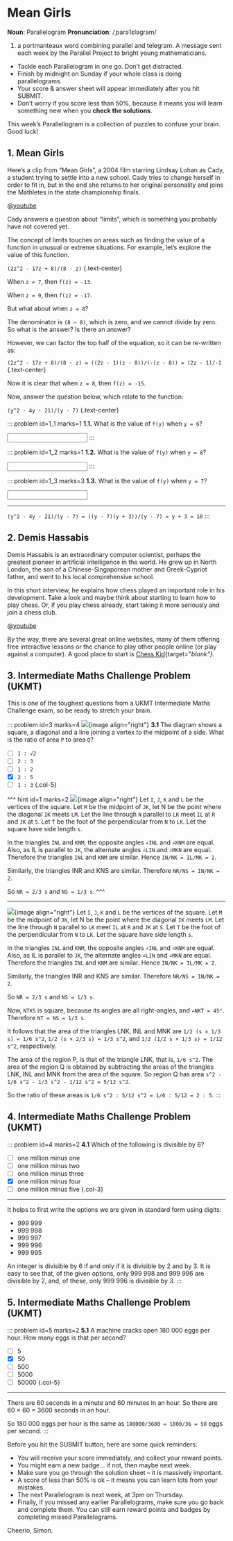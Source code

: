 # Mean Girls

<div class="dictionary">

__Noun__: Parallelogram
__Pronunciation__: /ˌparəˈlɛləɡram/

1. a portmanteaux word combining parallel and telegram. A message sent each
week by the Parallel Project to bright young mathematicians.

</div>

*	Tackle each Parallelogram in one go. Don’t get distracted.
*	Finish by midnight on Sunday if your whole class is doing parallelograms.
*	Your score & answer sheet will appear immediately after you hit SUBMIT.
*	Don’t worry if you score less than 50%, because it means you will learn something new when you __check the solutions__.

This week’s Parallellogram is a collection of puzzles to confuse your brain. Good luck!


## 1. Mean Girls

Here’s a clip from “Mean Girls”, a 2004 film starring Lindsay Lohan as Cady, a student trying to settle into a new school. Cady tries to change herself in order to fit in, but in the end she returns to her original personality and joins the Mathletes in the state championship finals.

@[youtube](oDAKKQuBtDo?rel=0)

Cady answers a question about “limits”, which is something you probably have not covered yet.  

The concept of limits touches on areas such as finding the value of a function in unusual or extreme situations. For example, let’s explore the value of this function.

`(2z^2 - 17z + 8)/(8 - z)`
{.text-center}

When `z = 7`,  then `f(z) = -13`.  

When `z = 9`,  then `f(z) = -17`.  

But what about when `z = 8`?  

The denominator is `(8 – 8)`, which is zero, and we cannot divide by zero. So what is the answer? Is there an answer?  

However, we can factor the top half of the equation, so it can be re-written as:

`(2z^2 - 17z + 8)/(8 - z) = ((2z - 1)(z - 8))/(-(z - 8)) = (2z - 1)/-1`
{.text-center}

Now it is clear that when `z = 8`, then `f(z) = -15`.  

Now, answer the question below, which relate to the function:

`(y^2 - 4y - 21)/(y - 7)`
{.text-center}

::: problem id=1_1 marks=1
__1.1.__ What is the value of `f(y)` when `y = 6`?

<input type="number" solution="9"/>  
:::

::: problem id=1_2 marks=1
__1.2.__ What is the value of `f(y)` when `y = 8`?

<input type="number" solution="11"/>  
:::

::: problem id=1_3 marks=3
__1.3.__ What is the value of `f(y)` when `y = 7`?

<input type="number" solution="10"/>  

---

`(y^2 - 4y - 21)/(y - 7) = ((y - 7)(y + 3))/(y - 7) = y + 3 = 10`
:::


## 2. Demis Hassabis

Demis Hassabis is an extraordinary computer scientist, perhaps the greatest pioneer in artificial intelligence in the world. He grew up in North London, the son of a Chinese-Singaporean mother and Greek-Cypriot father, and went to his local comprehensive school.  

In this short interview, he explains how chess played an important role in his development. Take a look and maybe think about starting to learn how to play chess. Or, if you play chess already, start taking it more seriously and join a chess club.

@[youtube](nIinTq6KqvM?rel=0)

By the way, there are several great online websites, many of them offering free interactive lessons or the chance to play other people online (or play against a computer). A good place to start is [Chess Kid](https://www.chesskid.com/){target="_blank"}._


## 3. Intermediate Maths Challenge Problem (UKMT)
<!--- 2011 (25) --->

This is one of the toughest questions from a UKMT Intermediate Maths Challenge exam, so be ready to stretch your brain.

::: problem id=3 marks=4
![](/resources/9-18-mean-girls/3-square.jpg){image align="right"}
__3.1__  The diagram shows a square, a diagonal and a line joining a vertex to the midpoint of a side. What is the ratio of area `P` to area `Q`?

* [ ] `1 : √2`
* [ ] `2 : 3`
* [ ] `1 : 2`
* [x] `2 : 5`
* [ ] `1 : 3`
{.col-5}

^^^ hint id=1 marks=2
![](/resources/9-18-mean-girls/3-square-answer.jpg){image align="right"}
Let `I`, `J`, `K` and `L` be the vertices of the square. Let `M` be the midpoint of `JK`, let N be the point where the diagonal `IK` meets `LM`. Let the line through `N` parallel to `LK` meet `IL` at `R` and `JK` at `S`. Let `T` be the foot of the perpendicular from `N` to `LK`. Let the square have side length `s`.

In the triangles `INL` and `KNM`, the opposite angles `∠INL` and `∠KNM` are equal. Also, as IL is parallel to `JK`, the alternate angles `∠LIN` and `∠MKN` are equal. Therefore the triangles `INL` and `KNM` are similar. Hence `IN/NK = IL/MK = 2`.

Similarly, the triangles INR and KNS are similar. Therefore `NR/NS = IN/NK = 2`.

So `NR = 2/3 s` and `NS = 1/3 s`.
^^^

---

![](/resources/9-18-mean-girls/3-square-answer.jpg){image align="right"}
Let `I`, `J`, `K` and `L` be the vertices of the square. Let `M` be the midpoint of `JK`, let N be the point where the diagonal `IK` meets `LM`. Let the line through `N` parallel to `LK` meet `IL` at `R` and `JK` at `S`. Let `T` be the foot of the perpendicular from `N` to `LK`. Let the square have side length `s`.

In the triangles `INL` and `KNM`, the opposite angles `∠INL` and `∠KNM` are equal. Also, as IL is parallel to `JK`, the alternate angles `∠LIN` and `∠MKN` are equal. Therefore the triangles `INL` and `KNM` are similar. Hence `IN/NK = IL/MK = 2`.

Similarly, the triangles INR and KNS are similar. Therefore `NR/NS = IN/NK = 2`.

So `NR = 2/3 s` and `NS = 1/3 s`.

Now, `NTKS` is square, because its angles are all right-angles, and `∠NKT = 45°`. Therefore `NT = NS = 1/3 s`.

It follows that the area of the triangles LNK, INL and MNK are `1/2 (s × 1/3 s) = 1/6 s^2`, `1/2 (s × 2/3 s) = 1/3 s^2`, and `1/2 (1/2 s × 1/3 s) = 1/12 s^2`, respectively.  

The area of the region P, is that of the triangle LNK, that is, `1/6 s^2`. The area of the region Q is obtained by subtracting the areas of the triangles LNK, INL and MNK from the area of the square. So region Q has area `s^2 - 1/6 s^2 - 1/3 s^2 - 1/12 s^2 = 5/12 s^2`.  

So the ratio of these areas is `1/6 s^2 : 5/12 s^2 = 1/6 : 5/12 = 2 : 5`.
:::


## 4. Intermediate Maths Challenge Problem (UKMT)
<!--- 2013 (1) --->

::: problem id=4 marks=2
__4.1__  Which of the following is divisible by 6?

* [ ] one million minus one
* [ ] one million minus two
* [ ] one million minus three
* [x] one million minus four
* [ ] one million minus five
{.col-3}

---

It helps to first write the options we are given in standard form using digits:  

* 999 999
* 999 998
* 999 997
* 999 996
* 999 995

An integer is divisible by 6 if and only if it is divisible by 2 and by 3. It is easy to see that, of the given options, only 999 998 and 999 996 are divisible by 2, and, of these, only 999 996 is divisible by 3.
:::


## 5. Intermediate Maths Challenge Problem (UKMT)
<!--- 2013 (2) --->

::: problem id=5 marks=2
__5.1__  A machine cracks open 180 000 eggs per hour. How many eggs is that per second?

* [ ] 5
* [x] 50
* [ ] 500
* [ ] 5000
* [ ] 50000
{.col-5}

---

There are 60 seconds in a minute and 60 minutes in an hour. So there are 60 × 60 = 3600 seconds in an hour.

So 180 000 eggs per hour is the same as `180000/3600 = 1800/36 = 50` eggs per second.
:::




Before you hit the SUBMIT button, here are some quick reminders:

*	You will receive your score immediately, and collect your reward points.
*	You might earn a new badge... if not, then maybe next week.
*	Make sure you go through the solution sheet – it is massively important.
*	A score of less than 50% is ok – it means you can learn lots from your mistakes.
*	The next Parallelogram is next week, at 3pm on Thursday.
*	Finally, if you missed any earlier Parallelograms, make sure you go back and complete them. You can still earn reward points and badges by completing missed Parallelograms.

Cheerio,
Simon.
